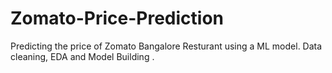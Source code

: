 # Zomato-Price-Prediction
Predicting the price of Zomato Bangalore Resturant using a ML model.
Data cleaning, EDA and Model Building . 
